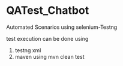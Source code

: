 # QATest_Chatbot
Automated Scenarios using selenium-Testng

test execution can be done using 
1. testng xml
2. maven using mvn clean test
